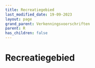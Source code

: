 ```yaml
---
title: Recreatiegebied
last_modified_date: 19-09-2023
layout: page
grand_parent: Verkenningsvoorschriften
parent: R
has_children: false
---
```


Recreatiegebied
===============

